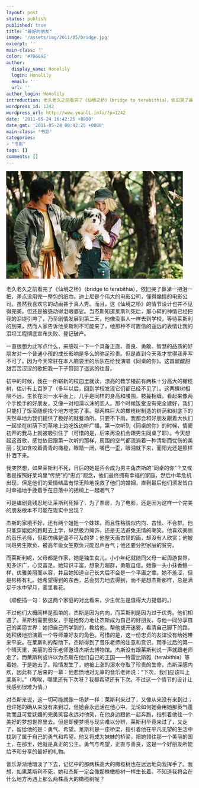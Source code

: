 ```yaml
---
layout: post
status: publish
published: true
title: "最好的朋友"
image: '/assets/img/2011/05/bridge.jpg'
excerpt: ''
main-class: ''
color: '#7D669E'
author:
  display_name: Honolily
  login: Honolily
  email: ''
  url: ''
author_login: Honolily
introduction: 老久老久之前看完了《仙境之桥》（bridge to terabithia），依旧哭了鼻涕一把泪一把，差点没用完一整包的纸巾。迪士尼是个伟大的电影公司，懂得煽情的电影公司。虽然我喜欢它的动画甚于真人秀。而且，这《仙境之桥》的情节设计也并不见得完美。但还是被感动得泪眼婆娑。当杰斯知道莱斯利死后，那心碎的神情已经把我的泪堤引垮了，乃至剧情发展到第二天，他像没事人一样去到学校，等待莱斯利的到来，然而人家告诉他莱斯利不可能来了，他那种不可置信的遥远的表情让我的泪坝工程彻底宣布失败、登记破产。
wordpress_id: 1242
wordpress_url: http://www.yuanli.info/?p=1242
date: '2011-05-24 16:42:25 +0800'
date_gmt: '2011-05-24 08:42:25 +0800'
main-class: '书影'
categories:
- "书影"
tags: []
comments: []
---
```


![bridge](/assets/img/2011/05/bridge.jpg "bridge")

老久老久之前看完了《仙境之桥》（bridge to terabithia），依旧哭了鼻涕一把泪一把，差点没用完一整包的纸巾。迪士尼是个伟大的电影公司，懂得煽情的电影公司。虽然我喜欢它的动画甚于真人秀。而且，这《仙境之桥》的情节设计也并不见得完美。但还是被感动得泪眼婆娑。当杰斯知道莱斯利死后，那心碎的神情已经把我的泪堤引垮了，乃至剧情发展到第二天，他像没事人一样去到学校，等待莱斯利的到来，然而人家告诉他莱斯利不可能来了，他那种不可置信的遥远的表情让我的泪坝工程彻底宣布失败、登记破产。

一直很想为此写点什么，来感叹一下一个具备正直、善良、勇敢、智慧的品质的好朋友对一个普通小孩的成长影响是多么的弥足珍贵。但是直到今天我才觉得我非写不可了。因为今天常驻在本人脑袋里的乐队在给我演唱《同桌的你》。这首酸酸甜甜苦苦涩涩的歌把我一下子带回了遥远的往昔。

初中的时候，我在一所崭新的校园里就读，漂亮的教学楼前有两株十分高大的橄榄树，估计有上百岁了（多年以后，回到学校发现它们都已经不见了）。这两棵树相隔不远，生长在同一水平面上，几乎是同样的身高和腰围，枝蔓相缠，看起来像两个手挽手的好朋友，又像一对相濡以沫的恋人。那个时候饭堂没有完全建好，我们只能打了饭菜随便找个地方吃完了事。那两株巨大的橄榄树制造的树荫和树底下的天然草地为我们提供了极好的就餐场所。只要不下雨，我都会和好朋友跟着大伙们一起坐在树荫下的草地上边吃饭边听广播。第一次听到《同桌的你》的时候，情窦初开的我马上就被吸引住了（可惜的是，后来再没机会跟男生同桌了耶）。今天想起这首歌，感觉依旧跟第一次听的那样，周围的空气都流淌着一种清新而忧伤的美丽；犹如含咬着青青的橄榄，眼睛一闭，嘴巴一歪，眼泪就下来，而阳光还是照样扑洒下来。

我突然想，如果莱斯利不死，日后的她是否会成为男主角杰斯的&ldquo;同桌的你&rdquo;？又或者是按照好莱坞里&ldquo;传统&rdquo;的&ldquo;忠贞&rdquo;观念，他们最终拥有幸福的家庭，然后中年危机出现，但是他们的爱情结晶有惊无险地挽救了他们的婚姻，直到最后他们须发皆白时幸福地手挽着手在日落中的摇椅上一起咽气？

可是编剧竟残忍地让莱斯利死掉了，为了票房，为了电影，还是因为这样一个完美的朋友根本不可能在现实中出现？

杰斯的家境不好，还有两个姐姐一个妹妹，而且性格貌似内向、古怪、不合群。他只能穿姐姐的跑鞋去上学，纵然极力掩饰，还是无法避免无情的嘲笑。他喜欢美丽的音乐老师，但那仿佛是遥不可及的梦；他整天画古怪的画，却没有人欣赏；他被同班男生欺负、被高年级女生欺负只能忍声吞气；他还要分担家庭的贫穷。

而莱斯利呢，父母都是作家，她是独生女儿，小小年纪就随同父母一起周游世界，见多识广，心灵富足。她知识丰富，想象力超群，勇敢自信。她像一头小抹香鲸一样，优雅美丽而从容，并且她知道自己长大后不会是一个平庸之辈。她不羞涩，但是彬彬有礼。她希望得到的东西，总会努力地去得到，而不是想杰斯那样，总是满足于水中望月，雾里看花。

（顺便插一句：依这两个家庭的对比看来，少生优生是值得大力提倡的。）

不过他们大概同样是孤单的。杰斯是因为内向，而莱斯利是因为过于优秀。他们相遇了。莱斯利需要朋友，于是她努力地让杰斯成为自己的好朋友，与他一同分享自己的美丽世界：她把自己所学到的，教给他，帮他拨开迷雾，看清自己脚下的路。她积极地扮演着一个导师兼好友的角色。可惜的是，这一份忠贞的友谊没有给她带来平安。在莱斯利的帮助下，杰斯得到了音乐老师的注意和赏识。雨季过后的第一个晴天里，美丽的音乐老师邀请杰斯去博物馆。杰斯没有跟莱斯利说一声就跟老师走了。而莱斯利或许以为杰斯在他们自己的王国&mdash;&mdash;特雷比斯雅（terabithia）等着她，于是她去了。险情发生了，她被上涨的溪水夺取了珍贵的生命。杰斯深感内疚，因此有了后来的一幕：他悲愤地对无辜的音乐老师说：&ldquo;下次，我们应该叫上莱斯利。&rdquo;（唉唉，哪里还有下次呀？我都希望还有下次。不过这一个情节的设计让我感到很难为情。）

对杰斯来说，这一切可能就像一场梦一样：莱斯利来过了，又像从来没有来到过；也许她的确从来没有来到过，但她会永远活在他心中。无论如何她会用她那英气蓬勃而且可爱妩媚的完美笑容永远对他笑，在他身边跟他一起奔跑，指引着他往一个美好的梦想世界里去。但是即便梦境与现实难以分辨，莱斯利毕竟来过了，又走了，留给他的是：勇气、希望。莱斯利是一座桥梁，指引着他在平凡无望的生活中找到了属于自己的勇气和希望。他又将成为妹妹的桥梁，把她领往那一个美丽的国土，在那里，她就是真正的公主。勇气与希望，正直与善良，这是一个好朋友所能给予和分享的最好的礼物。

音乐渐渐地暗淡了下去，记忆中的那两株高大的橄榄树也在远远地向我挥手了。我想，如果莱斯利不死，她和杰斯一定会像那株橄榄树一样生长着。不知道我将会在什么地方再遇上那么两株高大的橄榄树呢？

